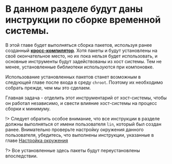 # В данном разделе будут даны инструкции по сборке временной системы.

В этой главе будет выполняться сборка пакетов, используя ранее созданный [**кросс-компилятор**](cross-toolchain/cross-toolchain.md). Хотя пакеты и будут установлены на своё окончательное место, но их пока нельзя будет использовать, и основные инструменты будут задействованы из хост системы. Тем не менее, установленные библиотеки используются при компоновке.

Использование установленных пакетов станет возможным в следующей главе после входа в среду `chroot`. Поэтому их необходимо собрать прежде, чем мы это сделаем.

Главная задача - отделить этот инструментарий от хост-системы, чтобы он работал независимо, и свести влияние хост-системы на процесс сборки к минимуму.

!> Следует обратить особое внимание, что все инструкции в разделе должны выполняться от имени пользователя `lin`, который был создан ранее. Внимательно проверьте настройку окружения данного пользователя, убедитесь, что выполнены инструкции, указанные в главе [Настройка окружения](prepare/set-env)

?> Все установленные здесь пакеты будут переустановлены впоследствии.
